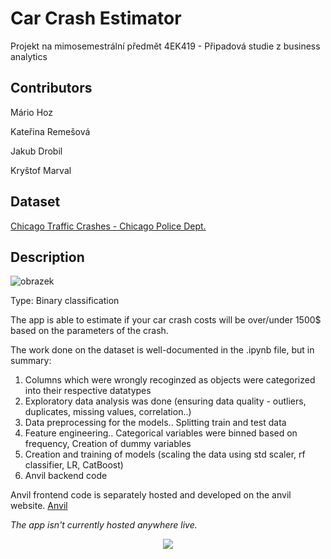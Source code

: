 # Car Crash Estimator
Projekt na mimosemestrální předmět 4EK419 - Připadová studie z business analytics

## Contributors
Mário Hoz

Kateřina Remešová

Jakub Drobil

Kryštof Marval

## Dataset 
[Chicago Traffic Crashes - Chicago Police Dept.](https://www.kaggle.com/datasets/anoopjohny/traffic-crashes-crashes/data)

## Description
![obrazek](https://github.com/marvalkrystof/car_crash_estimator/assets/84131825/cb20faeb-8cc9-4486-a8b7-5e27c6a29734)

Type: Binary classification

The app is able to estimate if your car crash costs will be over/under 1500$ based on the parameters of the crash.

The work done on the dataset is well-documented in the .ipynb file, but in summary:
1. Columns which were wrongly recoginzed as objects were categorized into their respective datatypes
2. Exploratory data analysis was done (ensuring data quality - outliers, duplicates, missing values, correlation..)
3. Data preprocessing for the models.. Splitting train and test data
5. Feature engineering.. Categorical variables were binned based on frequency, Creation of dummy variables
6. Creation and training of models  (scaling the data using std scaler, rf classifier, LR, CatBoost)
7. Anvil backend code

Anvil frontend code is separately hosted and developed on the anvil website. [Anvil](anvil.works)

*The app isn't currently hosted anywhere live.*

<p align="center">
  <img src=https://github.com/marvalkrystof/car_crash_estimator/assets/84131825/efc65a75-0870-457b-8d90-ba019aef9d75>
</p>

